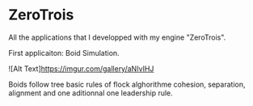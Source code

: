 # ZeroTrois

All the applications that I developped with my engine "ZeroTrois".

First applicaiton: Boid Simulation.

![Alt Text]https://imgur.com/gallery/aNIvIHJ

Boids follow tree basic rules of flock alghorithme cohesion, separation, alignment and one aditionnal one leadership rule. 
